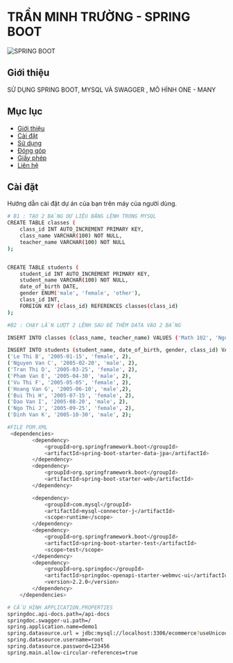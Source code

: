 # TRẦN MINH TRƯỜNG -  SPRING BOOT

![SPRING BOOT](https://img.icons8.com/?size=100&id=90519&format=png&color=000000)

## Giới thiệu
SỬ DỤNG SPRING BOOT, MYSQL VÀ SWAGGER , MÔ HÌNH ONE - MANY
## Mục lục
- [Giới thiệu](#giới-thiệu)
- [Cài đặt](#cài-đặt)
- [Sử dụng](#sử-dụng)
- [Đóng góp](#đóng-góp)
- [Giấy phép](#giấy-phép)
- [Liên hệ](#liên-hệ)

## Cài đặt
Hướng dẫn cài đặt dự án của bạn trên máy của người dùng.



```bash
# B1 : TẠO 2 BẢNG DỰ LIỆU BẰNG LỆNH TRONG MYSQL
CREATE TABLE classes (
    class_id INT AUTO_INCREMENT PRIMARY KEY,
    class_name VARCHAR(100) NOT NULL,
    teacher_name VARCHAR(100) NOT NULL
);


CREATE TABLE students (
    student_id INT AUTO_INCREMENT PRIMARY KEY,
    student_name VARCHAR(100) NOT NULL,
    date_of_birth DATE,
    gender ENUM('male', 'female', 'other'),
    class_id INT,
    FOREIGN KEY (class_id) REFERENCES classes(class_id)
);

#B2 : CHẠY LẦN LƯỢT 2 LỆNH SAU ĐÊ THÊM DATA VÀO 2 BẢNG

INSERT INTO classes (class_name, teacher_name) VALUES ('Math 102', 'Nguyen Van B');

INSERT INTO students (student_name, date_of_birth, gender, class_id) VALUES 
('Le Thi B', '2005-01-15', 'female', 2),
('Nguyen Van C', '2005-02-20', 'male', 2),
('Tran Thi D', '2005-03-25', 'female', 2),
('Pham Van E', '2005-04-30', 'male', 2),
('Vu Thi F', '2005-05-05', 'female', 2),
('Hoang Van G', '2005-06-10', 'male',2),
('Bui Thi H', '2005-07-15', 'female', 2),
('Dao Van I', '2005-08-20', 'male', 2),
('Ngo Thi J', '2005-09-25', 'female', 2),
('Dinh Van K', '2005-10-30', 'male', 2);

#FILE POM.XML
 <dependencies>
        <dependency>
            <groupId>org.springframework.boot</groupId>
            <artifactId>spring-boot-starter-data-jpa</artifactId>
        </dependency>
        <dependency>
            <groupId>org.springframework.boot</groupId>
            <artifactId>spring-boot-starter-web</artifactId>
        </dependency>

        <dependency>
            <groupId>com.mysql</groupId>
            <artifactId>mysql-connector-j</artifactId>
            <scope>runtime</scope>
        </dependency>
        <dependency>
            <groupId>org.springframework.boot</groupId>
            <artifactId>spring-boot-starter-test</artifactId>
            <scope>test</scope>
        </dependency>
        <dependency>
            <groupId>org.springdoc</groupId>
            <artifactId>springdoc-openapi-starter-webmvc-ui</artifactId>
            <version>2.2.0</version>
        </dependency>
    </dependencies>

# CẤU HÌNH APPLICATION.PROPERTIES
springdoc.api-docs.path=/api-docs
springdoc.swagger-ui.path=/
spring.application.name=demo1
spring.datasource.url = jdbc:mysql://localhost:3306/ecommerce?useUnicode=yes&characterEncoding=UTF-8
spring.datasource.username=root
spring.datasource.password=123456
spring.main.allow-circular-references=true


